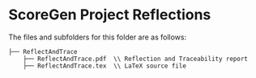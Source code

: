# ScoreGen Project Reflections

The files and subfolders for this folder are as follows:

    ├── ReflectAndTrace 
        ├── ReflectAndTrace.pdf  \\ Reflection and Traceability report
        ├── ReflectAndTrace.tex  \\ LaTeX source file
